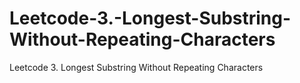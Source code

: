 # Leetcode-3.-Longest-Substring-Without-Repeating-Characters
Leetcode 3. Longest Substring Without Repeating Characters
